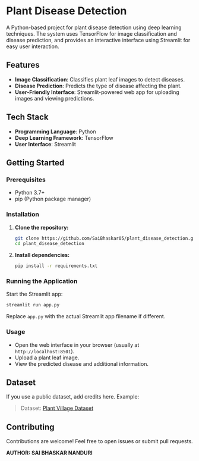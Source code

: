 # Plant Disease Detection

A Python-based project for plant disease detection using deep learning techniques. The system uses TensorFlow for image classification and disease prediction, and provides an interactive interface using Streamlit for easy user interaction.

## Features

- **Image Classification**: Classifies plant leaf images to detect diseases.
- **Disease Prediction**: Predicts the type of disease affecting the plant.
- **User-Friendly Interface**: Streamlit-powered web app for uploading images and viewing predictions.

## Tech Stack

- **Programming Language**: Python
- **Deep Learning Framework**: TensorFlow
- **User Interface**: Streamlit

## Getting Started

### Prerequisites

- Python 3.7+
- pip (Python package manager)

### Installation

1. **Clone the repository:**
   ```bash
   git clone https://github.com/SaiBhaskar05/plant_disease_detection.git
   cd plant_disease_detection
   ```

2. **Install dependencies:**
   ```bash
   pip install -r requirements.txt
   ```

### Running the Application

Start the Streamlit app:
```bash
streamlit run app.py
```
Replace `app.py` with the actual Streamlit app filename if different.

### Usage

- Open the web interface in your browser (usually at `http://localhost:8501`).
- Upload a plant leaf image.
- View the predicted disease and additional information.



## Dataset

If you use a public dataset, add credits here. Example:
> Dataset: [Plant Village Dataset](https://www.kaggle.com/emmarex/plantdisease)

## Contributing

Contributions are welcome! Feel free to open issues or submit pull requests.


**AUTHOR: SAI BHASKAR NANDURI**

